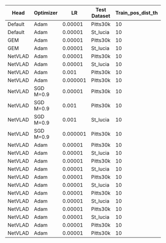| Head    | Optimizer | LR       | Test Dataset | Train_pos_dist_th | Val_pos_dist_th | Augmentation | img_size | R@5_val | R@5_test | Run  |
| ------- | --------- | -------- | ------------ | ----------------- | --------------- | ------------ | -------- | ------- | -------- | ---- |
| Default | Adam      | 0.00001  | Pitts30k     | 10                | 25              | /            | /        | 81.7    | 81.5     | done |
| Default | Adam      | 0.00001  | St_lucia     | 10                | 25              | /            | /        | 81.7    | 48.0     | done |
| GEM     | Adam      | 0.00001  | Pitts30k     | 10                | 25              | /            | /        | 89.9    | 89.1     | done |
| GEM     | Adam      | 0.00001  | St_lucia     | 10                | 25              | /            | /        | 89.9    | 68.3     | done |
| NetVLAD | Adam      | 0.00001  | Pitts30k     | 10                | 25              | /            | /        | 96.0    | 93.2     | done |
| NetVLAD | Adam      | 0.00001  | St_lucia     | 10                | 25              | /            | /        | 96.0    | 71.3     | done |
| NetVLAD | Adam      | 0.001    | Pitts30k     | 10                | 25              | /            | /        |         |          |Aless |
| NetVLAD | Adam      | 0.000001 | Pitts30k     | 10                | 25              | /            | /        |         |          |      |
| NetVLAD | SGD M=0.9 | 0.00001  | Pitts30k     | 10                | 25              | /            | /        |         |          |      |
| NetVLAD | SGD M=0.9 | 0.001    | Pitts30k     | 10                | 25              | /            | /        | 96.1    | 93.1     | done |
| NetVLAD | SGD M=0.9 | 0.001    | St_lucia     | 10                | 25              | /            | /        | 96.1    | 71.4     | done |
| NetVLAD | SGD M=0.9 | 0.000001 | Pitts30k     | 10                | 25              | /            | /        |         |          |      |
| NetVLAD | Adam      | 0.00001  | Pitts30k     | 10                | 25              | CS-HF        | /        | 95.3    | 92.4     | done |
| NetVLAD | Adam      | 0.00001  | St_lucia     | 10                | 25              | CS-HF        | /        | 95.3    | 77.5     | done |
| NetVLAD | Adam      | 0.00001  | Pitts30k     | 10                | 25              | H-RP         | /        | 96.1    | 92.8     | done |
| NetVLAD | Adam      | 0.00001  | St_lucia     | 10                | 25              | H-RP         | /        | 96.1    | 72.2     | done |
| NetVLAD | Adam      | 0.00001  | Pitts30k     | 10                | 25              | B-GS-R       | /        | 93.8    | 91.5     | done |
| NetVLAD | Adam      | 0.00001  | St_lucia     | 10                | 25              | B-GS-R       | /        | 93.8    | 64.4     | done |
| NetVLAD | Adam      | 0.00001  | Pitts30k     | 10                | 25              | GS           | /        |         |          |      |
| NetVLAD | Adam      | 0.00001  | St_lucia     | 10                | 25              | GS           | /        |         |          |      |
| NetVLAD | Adam      | 0.00001  | Pitts30k     | 10                | 25              | BCSH         | /        | 95.7    | 92.5     | done |
| NetVLAD | Adam      | 0.00001  | St_lucia     | 10                | 25              | BCSH         | /        | 95.7    | 82.1     | done |
| NetVLAD | Adam      | 0.00001  | Pitts30k     | 10                | 10              | /            | /        | /       | 88.3     | done |
| NetVLAD | Adam      | 0.00001  | Pitts30k     | 10                | 40              | /            | /        | /       | 94.7     | done |
